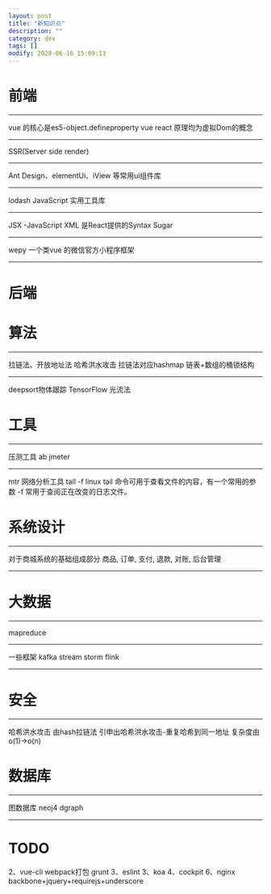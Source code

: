 ```yaml
---
layout: post
title: "新知识点"
description: ""
category: dev
tags: []
modify: 2020-06-16 15:09:13
---
```



# 前端
-----------
vue 的核心是es5-object.defineproperty
vue react 原理均为虚拟Dom的概念

-----------
SSR(Server side render) 

-----------
Ant Design、elementUi、iView 等常用ui组件库

-----------
lodash  JavaScript 实用工具库

-----------
JSX -JavaScript XML 
是React提供的Syntax Sugar

-----------
 wepy  一个类vue 的微信官方小程序框架

-----------

# 后端



# 算法


------------------
拉链法、开放地址法 哈希洪水攻击
拉链法对应hashmap 链表+数组的桶锁结构

------------------
deepsort物体跟踪
TensorFlow
光流法



# 工具
------------------
压测工具
ab jmeter

------------------
mtr 网络分析工具
tail -f 
linux tail 命令可用于查看文件的内容，有一个常用的参数 -f 常用于查阅正在改变的日志文件。


# 系统设计
------------------
对于商城系统的基础组成部分
商品, 订单, 支付, 退款, 对账, 后台管理

------------------

# 大数据
------------------
mapreduce

------------------
一些框架
kafka stream
storm
flink 

------------------

# 安全
------------------
哈希洪水攻击
由hash拉链法 
引申出哈希洪水攻击-重复哈希到同一地址 复杂度由o(1)->o(n)

# 数据库
------------------
图数据库
neoj4 
dgraph

------------------


# TODO

2、vue-cli  webpack打包 grunt 
3、eslint
3、koa
4、cockpit
6、nginx
backbone+jquery+requirejs+underscore